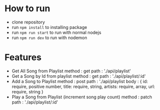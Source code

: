 # How to run

- clone repository
- run `npm install` to installing package
- run `npm run start` to run with normal nodejs
- run `npm run dev` to run with nodemon

# Features

- Get All Song from Playlist
    method : get
    path : './api/playlist'
- Get a Song by Id from playlist
    method : get
    path : './api/playlist/:id'
- Add a Song to Playlist
    method : post
    path : './api/playlist
    body : {
        id: require, positive number,
        title: require, string,
        artists: require, array,
        url: require, string
    }
- Play a Song from Playlist (increment song play count)
    method : patch
    path : './api/playlist/:id'